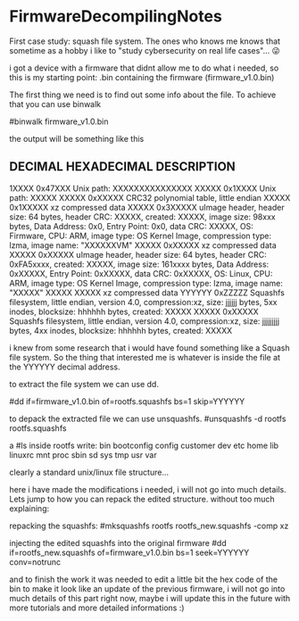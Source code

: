 # FirmwareDecompilingNotes

First case study: squash file system.
The ones who knows me knows that sometime as a hobby i like to "study cybersecurity on real life cases"... 😜

i got a device with a firmware that didnt allow me to do what i needed, so this is my starting point: .bin containing the firmware (firmware_v1.0.bin)

The first thing we need is to find out some info about the file. To achieve that you can use binwalk

\#binwalk firmware_v1.0.bin

the output will be something like this

DECIMAL       HEXADECIMAL     DESCRIPTION
--------------------------------------------------------------------------------
1XXXX         0x47XXX         Unix path: XXXXXXXXXXXXXXX
XXXXX         0x1XXXX        Unix path: XXXXX
XXXXX         0xXXXXX         CRC32 polynomial table, little endian
XXXXX         0x1XXXXX        xz compressed data
XXXXX         0x3XXXXX        uImage header, header size: 64 bytes, header CRC: XXXXX, created: XXXXX, image size: 98xxx bytes, Data Address: 0x0, Entry Point: 0x0, data CRC: XXXXX, OS: Firmware, CPU: ARM, image type: OS Kernel Image, compression type: lzma, image name: "XXXXXXVM"
XXXXX        0xXXXXX        xz compressed data
XXXXX        0xXXXXX        uImage header, header size: 64 bytes, header CRC: 0xFA5xxxx, created: XXXXX, image size: 161xxxx bytes, Data Address: 0xXXXXX, Entry Point: 0xXXXXX, data CRC: 0xXXXXX, OS: Linux, CPU: ARM, image type: OS Kernel Image, compression type: lzma, image name: "XXXXX"
XXXXX        XXXXX         xz compressed data
YYYYYY       0xZZZZZ      Squashfs filesystem, little endian, version 4.0, compression:xz, size: jjjjjj bytes, 5xx inodes, blocksize: hhhhhh bytes, created: XXXXX
XXXXX       0xXXXXX        Squashfs filesystem, little endian, version 4.0, compression:xz, size: jjjjjjjjj bytes, 4xx inodes, blocksize: hhhhhh bytes, created: XXXXX

i knew from some research that i would have found something like a Squash file system. So the thing that interested me is whatever is inside the file at the YYYYYY decimal address.

to extract the file system we can use dd.

\#dd if=firmware_v1.0.bin of=rootfs.squashfs bs=1 skip=YYYYYY

to depack the extracted file we can use unsquashfs.
\#unsquashfs -d rootfs rootfs.squashfs

a #ls inside rootfs write: bin  bootconfig  config  customer  dev  etc  home  lib  linuxrc  mnt  proc  sbin  sd  sys  tmp  usr  var

clearly a standard unix/linux file structure...

here i have made the modifications i needed, i will not go into much details. Lets jump to how you can repack the edited structure.
without too much explaining:

repacking the squashfs:
\#mksquashfs rootfs rootfs_new.squashfs -comp xz

injecting the edited squashfs into the original firmware
\#dd if=rootfs_new.squashfs of=firmware_v1.0.bin bs=1 seek=YYYYYY conv=notrunc

and to finish the work it was needed to edit a little bit the hex code of the bin to make it look like an update of the previous firmware, i will not go into much details of this part right now, maybe i will update this in the future with more tutorials and more detailed informations :)

